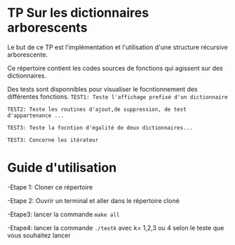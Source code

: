 # TP Sur les dictionnaires arborescents
Le but de ce TP est l'implémentation et l'utilisation d'une structure récursive arborescente.

Ce répertoire contient les codes sources de fonctions qui agissent sur des dictionnaires.

Des tests sont disponnibles pour visualiser le focntionnement des différentes fonctions.
```TEST1: Teste l'affichage prefixé d'un dictionnaire ```

```TEST2: Teste les routines d'ajout,de suppression, de test d'appartenance ... ```

```TEST3: Teste la focntion d'égalité de deux dictionnaires... ```

```TEST3: Concerne les itérateur```

# Guide d'utilisation
-Etape 1: Cloner ce répertoire

-Etape 2: Ouvrir un terminal et aller dans le répertoire cloné

-Etape3: lancer la commande ```make all```

-Etape4: lancer la commande ```./testk``` avec k= 1,2,3 ou 4 selon le teste que vous souhaitez lancer




